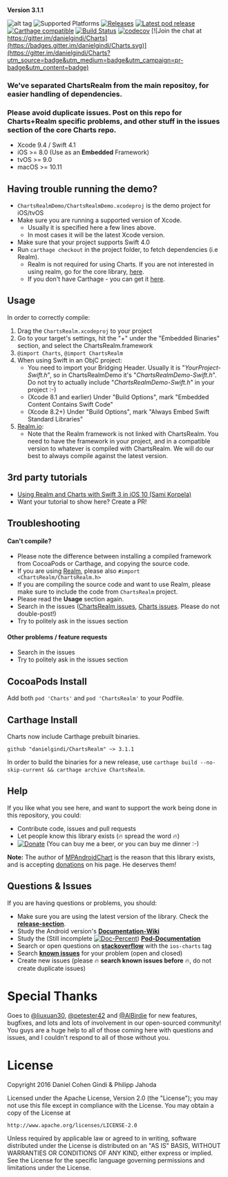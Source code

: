 **Version 3.1.1**

![alt tag](https://raw.github.com/danielgindi/Charts/master/Assets/feature_graphic.png)
  ![Supported Platforms](https://img.shields.io/cocoapods/p/ChartsRealm.svg) [![Releases](https://img.shields.io/github/release/danielgindi/ChartsRealm.svg)](https://github.com/danielgindi/ChartsRealm/releases) [![Latest pod release](https://img.shields.io/cocoapods/v/ChartsRealm.svg)](http://cocoapods.org/pods/chartsrealm) [![Carthage compatible](https://img.shields.io/badge/Carthage-compatible-4BC51D.svg?style=flat)](https://github.com/Carthage/Carthage) [![Build Status](https://travis-ci.org/danielgindi/ChartsRealm.svg?branch=master)](https://travis-ci.org/danielgindi/ChartsRealm) [![codecov](https://codecov.io/gh/danielgindi/ChartsRealm/branch/master/graph/badge.svg)](https://codecov.io/gh/danielgindi/ChartsRealm)
[![Join the chat at https://gitter.im/danielgindi/Charts](https://badges.gitter.im/danielgindi/Charts.svg)](https://gitter.im/danielgindi/Charts?utm_source=badge&utm_medium=badge&utm_campaign=pr-badge&utm_content=badge)

### We've separated ChartsRealm from the main repositoy, for easier handling of dependencies.  
### Please avoid duplicate issues. Post on this repo for Charts+Realm specific problems, and other stuff in the issues section of the core Charts repo.  

* Xcode 9.4 / Swift 4.1
* iOS >= 8.0 (Use as an **Embedded** Framework)
* tvOS >= 9.0
* macOS >= 10.11

## Having trouble running the demo?

* `ChartsRealmDemo/ChartsRealmDemo.xcodeproj` is the demo project for iOS/tvOS
* Make sure you are running a supported version of Xcode.
  * Usually it is specified here a few lines above.
  * In most cases it will be the latest Xcode version.
* Make sure that your project supports Swift 4.0
* Run `carthage checkout` in the project folder, to fetch dependencies (i.e Realm).
  * Realm is not required for using Charts. If you are not interested in using realm, go for the core library, [here](https://github.com/danielgindi/Charts).
  * If you don't have Carthage - you can get it [here](https://github.com/Carthage/Carthage/releases).


## Usage

In order to correctly compile:

1. Drag the `ChartsRealm.xcodeproj` to your project  
2. Go to your target's settings, hit the "+" under the "Embedded Binaries" section, and select the ChartsRealm.framework  
3. `@import Charts`, `@import ChartsRealm`
4. When using Swift in an ObjC project:
   - You need to import your Bridging Header. Usually it is "*YourProject-Swift.h*", so in ChartsRealmDemo it's "*ChartsRealmDemo-Swift.h*". Do not try to actually include "*ChartsRealmDemo-Swift.h*" in your project :-)
   - (Xcode 8.1 and earlier) Under "Build Options", mark "Embedded Content Contains Swift Code"
   - (Xcode 8.2+) Under "Build Options", mark "Always Embed Swift Standard Libraries"
5. [Realm.io](https://realm.io/):
   - Note that the Realm framework is not linked with ChartsRealm. You need to have the framework in your project, and in a compatible version to whatever is compiled with ChartsRealm. We will do our best to always compile against the latest version.

## 3rd party tutorials

* [Using Realm and Charts with Swift 3 in iOS 10 (Sami Korpela)](https://medium.com/@skoli/using-realm-and-charts-with-swift-3-in-ios-10-40c42e3838c0#.2gyymwfh8)
* Want your tutorial to show here? Create a PR!

## Troubleshooting

#### Can't compile?

* Please note the difference between installing a compiled framework from CocoaPods or Carthage, and copying the source code.
* If you are using [Realm](https://realm.io/), please also `#import <ChartsRealm/ChartsRealm.h>`
* If you are compiling the source code and want to use Realm, please make sure to include the code from `ChartsRealm` project.
* Please read the **Usage** section again.
* Search in the issues ([ChartsRealm issues](https://github.com/danielgindi/ChartsRealm/issues), [Charts issues](https://github.com/danielgindi/Charts/issues). Please do not double-post!)
* Try to politely ask in the issues section

#### Other problems / feature requests

* Search in the issues
* Try to politely ask in the issues section

## CocoaPods Install

Add both `pod 'Charts'` and `pod 'ChartsRealm'` to your Podfile.

## Carthage Install

Charts now include Carthage prebuilt binaries.

```carthage
github "danielgindi/ChartsRealm" ~> 3.1.1
```

In order to build the binaries for a new release, use `carthage build --no-skip-current && carthage archive ChartsRealm`.

## Help

If you like what you see here, and want to support the work being done in this repository, you could:
* Contribute code, issues and pull requests
* Let people know this library exists (:fire: spread the word :fire:)
* [![Donate](https://www.paypalobjects.com/en_US/i/btn/btn_donate_LG.gif)](https://www.paypal.com/cgi-bin/webscr?cmd=_s-xclick&hosted_button_id=68UL6Y8KUPS96) (You can buy me a beer, or you can buy me dinner :-)

**Note:** The author of [MPAndroidChart](https://github.com/PhilJay/MPAndroidChart) is the reason that this library exists, and is accepting [donations](https://github.com/PhilJay/MPAndroidChart#donations) on his page. He deserves them!

Questions & Issues
-----

If you are having questions or problems, you should:

 - Make sure you are using the latest version of the library. Check the [**release-section**](https://github.com/danielgindi/ChartsRealm/releases).
 - Study the Android version's [**Documentation-Wiki**](https://github.com/PhilJay/MPAndroidChart/wiki)
 - Study the (Still incomplete [![Doc-Percent](https://img.shields.io/cocoapods/metrics/doc-percent/Charts.svg)](http://cocoadocs.org/docsets/Charts/)) [**Pod-Documentation**](http://cocoadocs.org/docsets/Charts/)
 - Search or open questions on [**stackoverflow**](http://stackoverflow.com/questions/tagged/ios-charts) with the `ios-charts` tag
 - Search [**known issues**](https://github.com/danielgindi/ChartsRealm/issues) for your problem (open and closed)
 - Create new issues (please :fire: **search known issues before** :fire:, do not create duplicate issues)

Special Thanks
=======

Goes to [@liuxuan30](https://github.com/liuxuan30), [@petester42](https://github.com/petester42) and  [@AlBirdie](https://github.com/AlBirdie) for new features, bugfixes, and lots and lots of involvement in our open-sourced community! You guys are a huge help to all of those coming here with questions and issues, and I couldn't respond to all of those without you.

License
=======
Copyright 2016 Daniel Cohen Gindi & Philipp Jahoda

Licensed under the Apache License, Version 2.0 (the "License");
you may not use this file except in compliance with the License.
You may obtain a copy of the License at

    http://www.apache.org/licenses/LICENSE-2.0

Unless required by applicable law or agreed to in writing, software
distributed under the License is distributed on an "AS IS" BASIS,
WITHOUT WARRANTIES OR CONDITIONS OF ANY KIND, either express or implied.
See the License for the specific language governing permissions and
limitations under the License.
